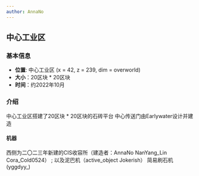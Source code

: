 ```yaml
---
author: AnnaNo
---
```


## 中心工业区

### 基本信息

* **位置**: 中心工业区 (x = 42, z = 239, dim = overworld)
* **大小**：20区块 * 20区块
* **时间**：约2022年10月

### 介绍 
 中心工业区搭建了20区块 * 20区块的石砖平台 中心传送门由Earlywater设计并建造

#### 机器 
 
 西侧为二〇二三年新建的CIS收容所（建造者：AnnaNo NanYang_Lin Cora_Cold0524） ; 以及泥巴机（active_object Jokerish） 简易刷石机(yggdyy_)



